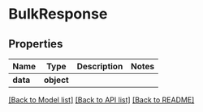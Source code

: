# BulkResponse

## Properties
Name | Type | Description | Notes
------------ | ------------- | ------------- | -------------
**data** | **object** |  | 

[[Back to Model list]](../README.md#documentation-for-models) [[Back to API list]](../README.md#documentation-for-api-endpoints) [[Back to README]](../README.md)


